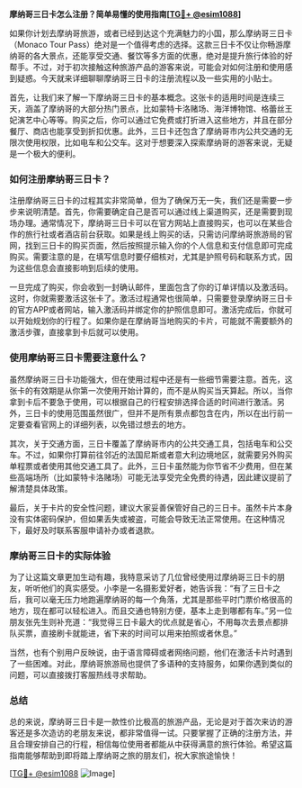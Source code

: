 **摩纳哥三日卡怎么注册？简单易懂的使用指南[[TG💪+ @esim1088](https://t.me/s/esim1088)]**

如果你计划去摩纳哥旅游，或者已经到达这个充满魅力的小国，那么摩纳哥三日卡（Monaco Tour Pass）绝对是一个值得考虑的选择。这款三日卡不仅让你畅游摩纳哥的各大景点，还能享受交通、餐饮等多方面的优惠，绝对是提升旅行体验的好帮手。不过，对于初次接触这种旅游产品的游客来说，可能会对如何注册和使用感到疑惑。今天就来详细聊聊摩纳哥三日卡的注册流程以及一些实用的小贴士。

首先，让我们来了解一下摩纳哥三日卡的基本概念。这张卡的适用时间是连续三天，涵盖了摩纳哥的大部分热门景点，比如蒙特卡洛赌场、海洋博物馆、格蕾丝王妃演艺中心等等。购买之后，你可以通过它免费或打折进入这些地方，并且在部分餐厅、商店也能享受到折扣优惠。此外，三日卡还包含了摩纳哥市内公共交通的无限次使用权限，比如电车和公交车。这对于想要深入探索摩纳哥的游客来说，无疑是一个极大的便利。

### 如何注册摩纳哥三日卡？

注册摩纳哥三日卡的过程其实非常简单，但为了确保万无一失，我们还是需要一步步来说明清楚。首先，你需要确定自己是否可以通过线上渠道购买，还是需要到现场办理。通常情况下，摩纳哥三日卡可以在官方网站上直接购买，也可以在某些合作的旅行社或者酒店前台获取。如果是线上购买的话，只需访问摩纳哥旅游局的官网，找到三日卡的购买页面，然后按照提示输入你的个人信息和支付信息即可完成购买。需要注意的是，在填写信息时要仔细核对，尤其是护照号码和联系方式，因为这些信息会直接影响到后续的使用。

一旦完成了购买，你会收到一封确认邮件，里面包含了你的订单详情以及激活码。这时，你就需要激活这张卡了。激活过程通常也很简单，只需要登录摩纳哥三日卡的官方APP或者网站，输入激活码并绑定你的护照信息即可。激活完成后，你就可以开始规划你的行程了。如果你是在摩纳哥当地购买的卡片，可能就不需要额外的激活步骤，直接拿到卡后就可以使用。

### 使用摩纳哥三日卡需要注意什么？

虽然摩纳哥三日卡功能强大，但在使用过程中还是有一些细节需要注意。首先，这张卡的有效期是从你第一次使用开始计算的，而不是从购买当天算起。所以，当你拿到卡后不要急于使用，可以根据自己的行程安排选择合适的时间进行激活。另外，三日卡的使用范围虽然很广，但并不是所有景点都包含在内，所以在出行前一定要查看官网上的详细列表，以免错过想去的地方。

其次，关于交通方面，三日卡覆盖了摩纳哥市内的公共交通工具，包括电车和公交车。不过，如果你打算前往邻近的法国尼斯或者意大利边境地区，就需要另外购买单程票或者使用其他交通工具了。此外，三日卡虽然能为你节省不少费用，但在某些高端场所（比如蒙特卡洛赌场）可能无法享受完全免费的待遇，因此建议提前了解清楚具体政策。

最后，关于卡片的安全性问题，建议大家妥善保管好自己的三日卡。虽然卡片本身没有实体密码保护，但如果丢失或被盗，可能会导致无法正常使用。在这种情况下，最好及时联系客服申请补办或者退款。

### 摩纳哥三日卡的实际体验

为了让这篇文章更加生动有趣，我特意采访了几位曾经使用过摩纳哥三日卡的朋友，听听他们的真实感受。小李是一名摄影爱好者，她告诉我：“有了三日卡之后，我可以毫无压力地跑遍摩纳哥的每一个角落，尤其是那些平时门票价格很高的地方，现在都可以轻松进入。而且交通也特别方便，基本上走到哪都有车。”另一位朋友张先生则补充道：“我觉得三日卡最大的优点就是省心，不用每次去景点都排队买票，直接刷卡就能进，省下来的时间可以用来拍照或者休息。”

当然，也有个别用户反映说，由于语言障碍或者网络问题，他们在激活卡片时遇到了一些困难。对此，摩纳哥旅游局也提供了多语种的支持服务，如果你遇到类似的问题，可以直接拨打客服热线寻求帮助。

### 总结

总的来说，摩纳哥三日卡是一款性价比极高的旅游产品，无论是对于首次来访的游客还是多次造访的老朋友来说，都非常值得一试。只要掌握了正确的注册方法，并且合理安排自己的行程，相信每位使用者都能从中获得满意的旅行体验。希望这篇指南能够帮助到即将踏上摩纳哥之旅的朋友们，祝大家旅途愉快！

[[TG💪+ @esim1088](https://t.me/s/esim1088) ![Image](https://i.postimg.cc/4NQfJmqS/Snipaste-2025-05-13-00-14-12.png)]